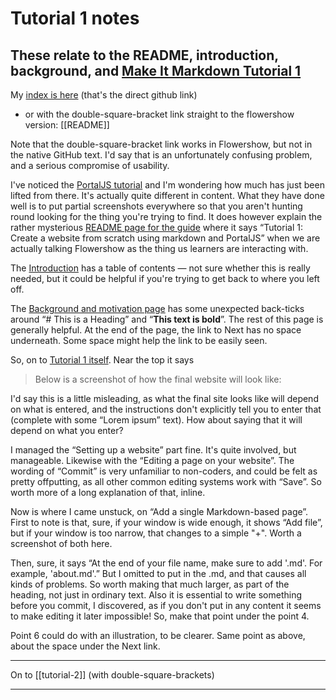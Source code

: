 # Tutorial 1 notes
## These relate to the README, introduction, background, and [Make It Markdown Tutorial 1](https://makeitmarkdown.flowershow.app/learn/tutorial-1)

My [index is here](https://github.com/asimong/LI-tutorial-asg) (that's the direct github link)
* or with the double-square-bracket link straight to the flowershow version: [[README]]

Note that the double-square-bracket link works in Flowershow, but not in the native GitHub text.
I'd say that is an unfortunately confusing problem, and a serious compromise of usability.

I've noticed the [PortalJS tutorial](https://portaljs.org/blog/create-a-website-from-scratch) 
and I'm wondering how much has just been lifted from there.
It's actually quite different in content. 
What they have done well is to put partial screenshots everywhere so that you aren't 
hunting round looking for the thing you're trying to find.
It does however explain the rather mysterious [README page for the guide](https://makeitmarkdown.flowershow.app/)
where it says “Tutorial 1: Create a website from scratch using markdown and PortalJS” 
when we are actually talking Flowershow as the thing us learners are interacting with.

The [Introduction](https://makeitmarkdown.flowershow.app/learn/introduction)
has a table of contents — not sure whether this is really needed, 
but it could be helpful if you're trying to get back to where you left off.

The [Background and motivation page](https://makeitmarkdown.flowershow.app/learn/background)
has some unexpected back-ticks around “# This is a Heading” and “**This text is bold**”.
The rest of this page is generally helpful.
At the end of the page, the link to Next has no space underneath. Some space might help the link to be easily seen.

So, on to [Tutorial 1 itself](https://makeitmarkdown.flowershow.app/learn/tutorial-1).
Near the top it says
> Below is a screenshot of how the final website will look like:

I'd say this is a little misleading, as what the final site looks like will depend on what is entered,
and the instructions don't explicitly tell you to enter that (complete with some “Lorem ipsum” text).
How about saying that it will depend on what you enter?

I managed the “Setting up a website” part fine. It's quite involved, but manageable.
Likewise with the “Editing a page on your website”.
The wording of “Commit” is very unfamiliar to non-coders, and could be felt as pretty offputting,
as all other common editing systems work with “Save”.
So worth more of a long explanation of that, inline.

Now is where I came unstuck, on “Add a single Markdown-based page”.
First to note is that, sure, if your window is wide enough, it shows “Add file”, 
but if your window is too narrow, that changes to a simple "+".
Worth a screenshot of both here.

Then, sure, it says “At the end of your file name, make sure to add '.md'. For example, 'about.md'.”
But I omitted to put in the .md, and that causes all kinds of problems.
So worth making that much larger, as part of the heading, not just in ordinary text.
Also it is essential to write something before you commit, 
I discovered, as if you don't put in any content it seems to make editing it later impossible!
So, make that point under the point 4.

Point 6 could do with an illustration, to be clearer.
Same point as above, about the space under the Next link.


----

On to [[tutorial-2]] (with double-square-brackets)

----


